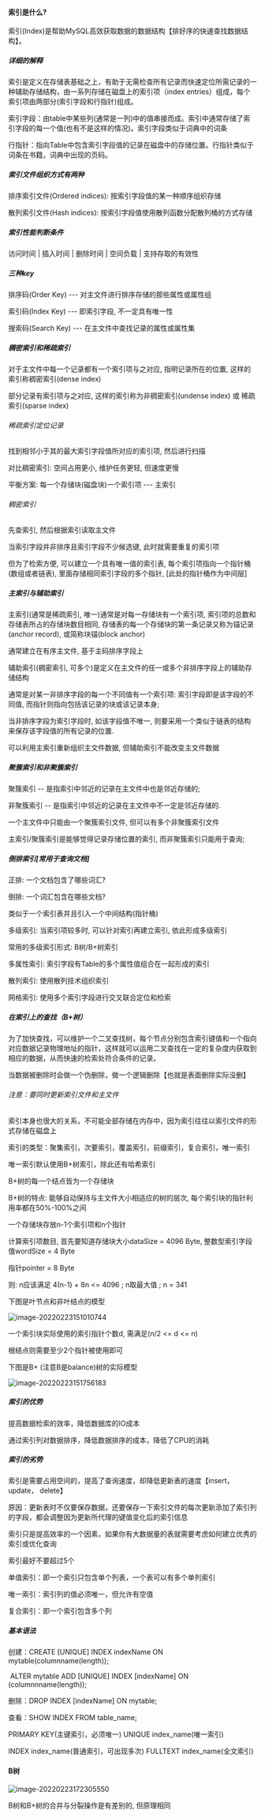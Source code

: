 #### 索引是什么?

索引(Index)是帮助MySQL高效获取数据的数据结构【排好序的快速查找数据结构】。

##### 详细的解释

索引是定义在存储表基础之上，有助于无需检查所有记录而快速定位所需记录的一种辅助存储结构，由一系列存储在磁盘上的索引项（index entries）组成，每个索引项由两部分(索引字段和行指针)组成。

索引字段：由table中某些列(通常是一列)中的值串接而成。索引中通常存储了索引字段的每一个值(也有不是这样的情况)。索引字段类似于词典中的词条

行指针：指向Table中包含索引字段值的记录在磁盘中的存储位置。行指针类似于词条在书籍，词典中出现的页码。

##### 索引文件组织方式有两种

排序索引文件(Ordered indices): 按索引字段值的某一种顺序组织存储

散列索引文件(Hash indices):		按索引字段值使用散列函数分配散列桶的方式存储



##### 索引性能判断条件

访问时间 | 插入时间 | 删除时间 | 空间负载 | 支持存取的有效性



##### 三种key

排序码(Order Key) --- 对主文件进行排序存储的那些属性或属性组

索引码(Index Key) --- 即索引字段, 不一定具有唯一性

搜索码(Search Key) --- 在主文件中查找记录的属性或属性集



##### 稠密索引和稀疏索引

对于主文件中每一个记录都有一个索引项与之对应, 指明记录所在的位置, 这样的索引称稠密索引(dense index)

部分记录有索引项与之对应, 这样的索引称为非稠密索引(undense index) 或 稀疏索引(sparse index)

###### 稀疏索引定位记录

找到相邻小于其的最大索引字段值所对应的索引项, 然后进行扫描

对比稠密索引: 空间占用更小, 维护任务更轻, 但速度更慢

平衡方案: 每一个存储块(磁盘块)一个索引项 --- 主索引

###### 稠密索引

先查索引, 然后根据索引读取主文件

当索引字段并非排序且索引字段不少候选键, 此时就需要重复的索引项

但为了检索方便, 可以建立一个具有唯一值的索引表, 每个索引项指向一个指针桶(数组或者链表), 里面存储相同索引字段的多个指针, [此处的指针桶作为中间层]



##### 主索引与辅助索引

主索引(通常是稀疏索引, 唯一)通常是对每一存储块有一个索引项, 索引项的总数和存储表所占的存储块数目相同, 存储表的每一个存储块的第一条记录又称为锚记录(anchor record), 或简称块锚(block anchor)

通常建立在有序主文件, 基于主码排序字段上

辅助索引(稠密索引, 可多个)是定义在主文件的任一或多个非排序字段上的辅助存储结构

通常是对某一非排序字段的每一个不同值有一个索引项: 索引字段即是该字段的不同值, 而指针则指向包括该记录的块或该记录本身;

当非排序字段为索引字段时, 如该字段值不唯一, 则要采用一个类似于链表的结构来保存该字段值的所有记录的位置.

可以利用主索引重新组织主文件数据, 但辅助索引不能改变主文件数据



##### 聚簇索引和非聚簇索引

聚簇索引 -- 是指索引中邻近的记录在主文件中也是邻近存储的;

非聚簇索引 -- 是指索引中邻近的记录在主文件中不一定是邻近存储的.

一个主文件中只能由一个聚簇索引文件, 但可以有多个非聚簇索引文件

主索引/聚簇索引是能够觉得记录存储位置的索引, 而非聚簇索引只能用于查询;



##### 倒排索引[常用于查询文档]

正排: 一个文档包含了哪些词汇?

倒排: 一个词汇包含在哪些文档?

类似于一个索引表并且引入一个中间结构(指针桶)

多级索引: 当索引项较多时, 可以针对索引再建立索引, 依此形成多级索引

常用的多级索引形式: B树/B+树索引

多属性索引: 索引字段有Table的多个属性值组合在一起形成的索引

散列索引: 使用散列技术组织索引

网格索引: 使用多个索引字段进行交叉联合定位和检索



##### 在索引上的查找（B+树）

为了加快查找，可以维护一个二叉查找树，每个节点分别包含索引键值和一个指向对应数据记录物理地址的指针，这样就可以运用二叉查找在一定的复杂度内获取到相应的数据，从而快速的检索处符合条件的记录。

当数据被删除时会做一个伪删除，做一个逻辑删除【也就是表面删除实际没删】

###### 注意：要同时更新索引文件和主文件



索引本身也很大的关系，不可能全部存储在内存中，因为索引往往以索引文件的形式存储在磁盘上

索引的类型：聚集索引，次要索引，覆盖索引，前缀索引，复合索引，唯一索引

唯一索引默认使用B+树索引，除此还有哈希索引



B+树的每一个结点皆为一个存储块

B+树的特点: 能够自动保持与主文件大小相适应的树的层次, 每个索引块的指针利用率都在50%-100%之间

一个存储块存放n-1个索引项和n个指针

计算索引项数目, 首先要知道存储块大小dataSize = 4096 Byte, 整数型索引字段值wordSize = 4 Byte

指针pointer = 8 Byte

则: n应该满足 4(n-1) + 8n <= 4096 ; n取最大值 ; n = 341

下图是叶节点和非叶结点的模型

![image-20220223151010744](.\img\B+树的结点模型.png)

一个索引块实际使用的索引指针个数d, 需满足(n/2 <= d <= n)

根结点则需要至少2个指针被使用即可

下图是B+ (注意B是balance)树的实际模型

![image-20220223151756183](.\img\B+树的整体模型.png)

##### 索引的优势

提高数据检索的效率，降低数据库的IO成本

通过索引列对数据排序，降低数据排序的成本，降低了CPU的消耗

##### 索引的劣势

索引是需要占用空间的，提高了查询速度，却降低更新表的速度【insert，update， delete】

原因：更新表时不仅要保存数据，还要保存一下索引文件的每次更新添加了索引列的字段，都会调整因为更新所代理的键值变化后的索引信息

索引只是提高效率的一个因素，如果你有大数据量的表就需要考虑如何建立优秀的索引或优化查询



索引最好不要超过5个

单值索引：即一个索引只包含单个列表，一个表可以有多个单列索引

唯一索引：索引列的值必须唯一，但允许有空值

复合索引：即一个索引包含多个列



##### 基本语法

创建：CREATE [UNIQUE] INDEX indexName ON mytable(columnname(length));

​			ALTER mytable ADD [UNIQUE] INDEX [indexName] ON (columnnname(length));

删除：DROP INDEX [indexName] ON mytable;

查看：SHOW INDEX FROM table_name;

PRIMARY KEY(主键索引，必须唯一)       				UNIQUE index_name(唯一索引)     

INDEX index_name(普通索引，可出现多次)     	FULLTEXT index_name(全文索引)



#### B树

![image-20220223172305550](.\img\B树的整体模型.png)



B树和B+树的合并与分裂操作是有差别的, 但原理相同
